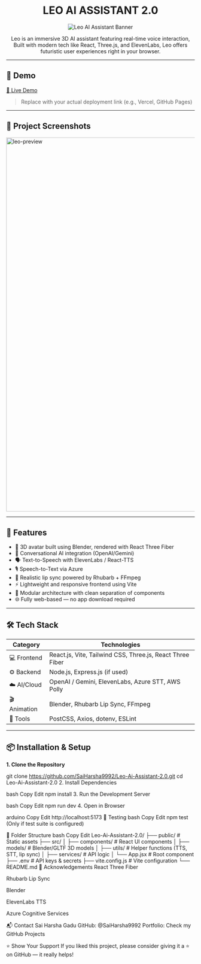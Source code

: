<h1 align="center" id="title">LEO AI ASSISTANT 2.0</h1>

<p align="center">
  <img src="https://socialify.git.ci/SaiHarsha9992/Leo-Ai-Assistant-2.0/image?custom_language=React&description=1&font=Raleway&language=1&pattern=Formal+Invitation&theme=Dark" alt="Leo AI Assistant Banner">
</p>

<p align="center">
Leo is an immersive 3D AI assistant featuring real-time voice interaction, Built with modern tech like React, Three.js, and ElevenLabs, Leo offers futuristic user experiences right in your browser.
</p>

---

## 🚀 Demo

[🔗 Live Demo](https://your-live-demo-url.com)  
> Replace with your actual deployment link (e.g., Vercel, GitHub Pages)

---

## 📸 Project Screenshots

<img src="https://github.com/SaiHarsha9992/Leo-Ai-Assistant-2.0/assets/119718764/366be164-16e4-47b5-bc5e-316420bf4094" alt="leo-preview" width="1000">

---

## 🧐 Features

- 🎨 3D avatar built using Blender, rendered with React Three Fiber
- 🧠 Conversational AI integration (OpenAI/Gemini)
- 🗣️ Text-to-Speech with ElevenLabs / React-TTS
- 🎙️ Speech-to-Text via Azure
- 👄 Realistic lip sync powered by Rhubarb + FFmpeg
- ⚡ Lightweight and responsive frontend using Vite
- 🔌 Modular architecture with clean separation of components
- 🌐 Fully web-based — no app download required

---

## 🛠️ Tech Stack

| Category        | Technologies                                                                 |
|----------------|-------------------------------------------------------------------------------|
| 💻 Frontend     | React.js, Vite, Tailwind CSS, Three.js, React Three Fiber                   |
| ⚙️ Backend      | Node.js, Express.js (if used)                                                |
| ☁️ AI/Cloud     | OpenAI / Gemini, ElevenLabs, Azure STT, AWS Polly                           |
| 🎬 Animation    | Blender, Rhubarb Lip Sync, FFmpeg                                            |
| 🧰 Tools        | PostCSS, Axios, dotenv, ESLint                                               |

---

## 📦 Installation & Setup

**1. Clone the Repository**

git clone https://github.com/SaiHarsha9992/Leo-Ai-Assistant-2.0.git
cd Leo-Ai-Assistant-2.0
2. Install Dependencies

bash
Copy
Edit
npm install
3. Run the Development Server

bash
Copy
Edit
npm run dev
4. Open in Browser

arduino
Copy
Edit
http://localhost:5173
🧪 Testing
bash
Copy
Edit
npm test
(Only if test suite is configured)

📂 Folder Structure
bash
Copy
Edit
Leo-Ai-Assistant-2.0/
├── public/               # Static assets
├── src/
│   ├── components/       # React UI components
│   ├── models/           # Blender/GLTF 3D models
│   ├── utils/            # Helper functions (TTS, STT, lip sync)
│   ├── services/         # API logic
│   └── App.jsx           # Root component
├── .env                  # API keys & secrets
├── vite.config.js        # Vite configuration
└── README.md
🙌 Acknowledgements
React Three Fiber

Rhubarb Lip Sync

Blender

ElevenLabs TTS

Azure Cognitive Services

📬 Contact
Sai Harsha Gadu
GitHub: @SaiHarsha9992
Portfolio: Check my GitHub Projects

⭐ Show Your Support
If you liked this project, please consider giving it a ⭐ on GitHub — it really helps!




